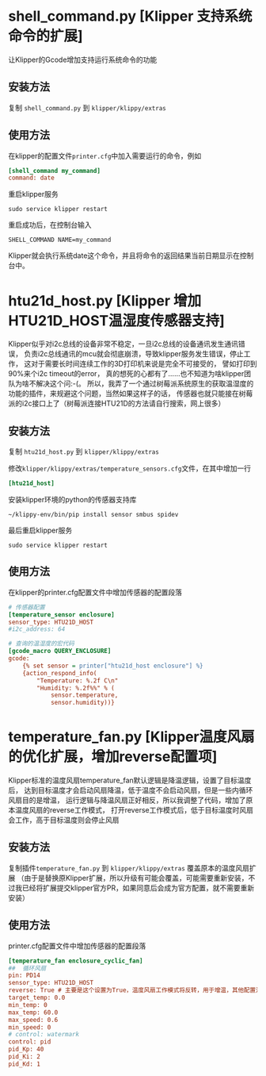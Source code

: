 # shell_command.py [Klipper 支持系统命令的扩展]

让Klipper的Gcode增加支持运行系统命令的功能

## 安装方法
复制 `shell_command.py` 到 `klipper/klippy/extras`

## 使用方法
在klipper的配置文件`printer.cfg`中加入需要运行的命令，例如
```ini
[shell_command my_command]
command: date
```

重启klipper服务
```shell
sudo service klipper restart
```

重启成功后，在控制台输入
```
SHELL_COMMAND NAME=my_command
```
Klipper就会执行系统date这个命令，并且将命令的返回结果当前日期显示在控制台中。


# htu21d_host.py [Klipper 增加HTU21D_HOST温湿度传感器支持]

Klipper似乎对i2c总线的设备非常不稳定，一旦i2c总线的设备通讯发生通讯错误，
负责i2c总线通讯的mcu就会彻底崩溃，导致klipper服务发生错误，停止工作，
这对于需要长时间连续工作的3D打印机来说是完全不可接受的， 譬如打印到90%来个i2c timeout的error，
真的想死的心都有了……也不知道为啥klipper团队为啥不解决这个问:-(。
所以，我弄了一个通过树莓派系统原生的获取温湿度的功能的插件，来规避这个问题，当然如果这样子的话，
传感器也就只能接在树莓派的i2c接口上了（树莓派连接HTU21D的方法请自行搜索，网上很多）

## 安装方法

复制 `htu21d_host.py` 到 `klipper/klippy/extras`

修改`klipper/klippy/extras/temperature_sensors.cfg`文件，在其中增加一行
```ini
[htu21d_host]
```

安装klipper环境的python的传感器支持库
```shell
~/klippy-env/bin/pip install sensor smbus spidev
```

最后重启klipper服务
```shell
sudo service klipper restart
```

## 使用方法

在klipper的printer.cfg配置文件中增加传感器的配置段落
```ini
# 传感器配置
[temperature_sensor enclosure]
sensor_type: HTU21D_HOST
#i2c_address: 64

# 查询的温湿度的宏代码
[gcode_macro QUERY_ENCLOSURE]
gcode:
    {% set sensor = printer["htu21d_host enclosure"] %}
    {action_respond_info(
        "Temperature: %.2f C\n"
        "Humidity: %.2f%%" % (
            sensor.temperature,
            sensor.humidity))}
```

# temperature_fan.py [Klipper温度风扇的优化扩展，增加reverse配置项]

Klipper标准的温度风扇temperature_fan默认逻辑是降温逻辑，设置了目标温度后，
达到目标温度才会启动风扇降温，低于温度不会启动风扇，但是一些内循环风扇目的是增温，
运行逻辑与降温风扇正好相反，所以我调整了代码，增加了原本温度风扇的reverse工作模式，
打开reverse工作模式后，低于目标温度时风扇会工作，高于目标温度则会停止风扇

## 安装方法

复制插件`temperature_fan.py` 到 `klipper/klippy/extras` 覆盖原本的温度风扇扩展
（由于是替换原Klipper扩展，所以升级有可能会覆盖，可能需要重新安装，不过我已经将扩展提交klipper官方PR，如果同意后会成为官方配置，就不需要重新安装）

## 使用方法
printer.cfg配置文件中增加传感器的配置段落
```ini
[temperature_fan enclosure_cyclic_fan]
##	循环风扇
pin: PD14
sensor_type: HTU21D_HOST
reverse: True # 主要是这个设置为True，温度风扇工作模式将反转，用于增温，其他配置沿用你自己的配置即可
target_temp: 0.0
min_temp: 0
max_temp: 60.0
max_speed: 0.6
min_speed: 0
# control: watermark
control: pid
pid_Kp: 40
pid_Ki: 2
pid_Kd: 1
```


